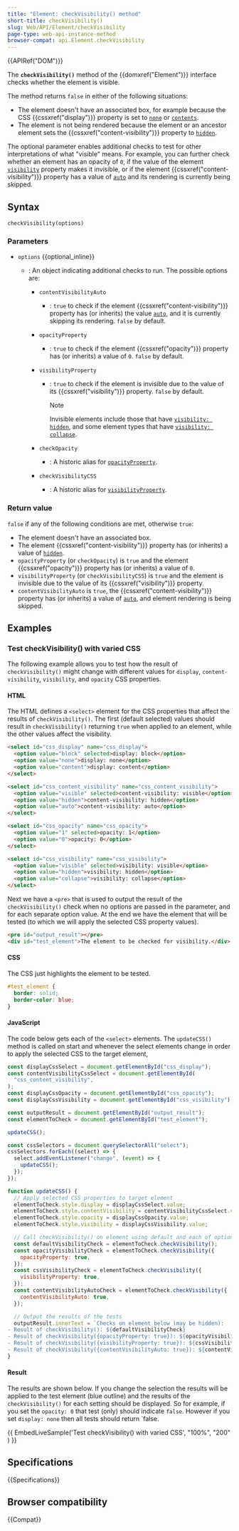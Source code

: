 ```yaml
---
title: "Element: checkVisibility() method"
short-title: checkVisibility()
slug: Web/API/Element/checkVisibility
page-type: web-api-instance-method
browser-compat: api.Element.checkVisibility
---
```


{{APIRef("DOM")}}

The **`checkVisibility()`** method of the {{domxref("Element")}} interface checks whether the element is visible.

The method returns `false` in either of the following situations:

- The element doesn't have an associated box, for example because the CSS {{cssxref("display")}} property is set to [`none`](/en-US/docs/Web/CSS/display#none) or [`contents`](/en-US/docs/Web/CSS/display#contents).
- The element is not being rendered because the element or an ancestor element sets the {{cssxref("content-visibility")}} property to [`hidden`](/en-US/docs/Web/CSS/content-visibility#hidden).

The optional parameter enables additional checks to test for other interpretations of what "visible" means.
For example, you can further check whether an element has an opacity of `0`, if the value of the element [`visibility`](/en-US/docs/Web/CSS/visibility) property makes it invisible, or if the element {{cssxref("content-visibility")}} property has a value of [`auto`](/en-US/docs/Web/CSS/content-visibility#auto) and its rendering is currently being skipped.

## Syntax

```js-nolint
checkVisibility(options)
```

### Parameters

- `options` {{optional_inline}}

  - : An object indicating additional checks to run.
    The possible options are:

    - `contentVisibilityAuto`
      - : `true` to check if the element {{cssxref("content-visibility")}} property has (or inherits) the value [`auto`](/en-US/docs/Web/CSS/content-visibility#auto), and it is currently skipping its rendering.
        `false` by default.
    - `opacityProperty`
      - : `true` to check if the element {{cssxref("opacity")}} property has (or inherits) a value of `0`.
        `false` by default.
    - `visibilityProperty`

      - : `true` to check if the element is invisible due to the value of its {{cssxref("visibility")}} property.
        `false` by default.

        > [!NOTE]
        > Invisible elements include those that have [`visibility: hidden`](/en-US/docs/Web/CSS/visibility#hidden), and some element types that have [`visibility: collapse`](/en-US/docs/Web/CSS/visibility#collapse).

    - `checkOpacity`
      - : A historic alias for [`opacityProperty`](#opacityproperty).
    - `checkVisibilityCSS`
      - : A historic alias for [`visibilityProperty`](#visibilityproperty).

### Return value

`false` if any of the following conditions are met, otherwise `true`:

- The element doesn't have an associated box.
- The element {{cssxref("content-visibility")}} property has (or inherits) a value of [`hidden`](/en-US/docs/Web/CSS/visibility#hidden).
- `opacityProperty` (or `checkOpacity`) is `true` and the element {{cssxref("opacity")}} property has (or inherits) a value of `0`.
- `visibilityProperty` (or `checkVisibilityCSS`) is `true` and the element is invisible due to the value of its {{cssxref("visibility")}} property.
- `contentVisibilityAuto` is `true`, the {{cssxref("content-visibility")}} property has (or inherits) a value of [`auto`](/en-US/docs/Web/CSS/content-visibility#auto), and element rendering is being skipped.

## Examples

### Test checkVisibility() with varied CSS

The following example allows you to test how the result of `checkVisibility()` might change with different values for `display`, `content-visibility`, `visibility`, and `opacity` CSS properties.

#### HTML

The HTML defines a `<select>` element for the CSS properties that affect the results of `checkVisibility()`.
The first (default selected) values should result in `checkVisibility()` returning `true` when applied to an element, while the other values affect the visibility.

```html
<select id="css_display" name="css_display">
  <option value="block" selected>display: block</option>
  <option value="none">display: none</option>
  <option value="content">display: content</option>
</select>

<select id="css_content_visibility" name="css_content_visibility">
  <option value="visible" selected>content-visibility: visible</option>
  <option value="hidden">content-visibility: hidden</option>
  <option value="auto">content-visibility: auto</option>
</select>

<select id="css_opacity" name="css_opacity">
  <option value="1" selected>opacity: 1</option>
  <option value="0">opacity: 0</option>
</select>

<select id="css_visibility" name="css_visibility">
  <option value="visible" selected>visibility: visible</option>
  <option value="hidden">visibility: hidden</option>
  <option value="collapse">visibility: collapse</option>
</select>
```

Next we have a `<pre>` that is used to output the result of the `checkVisibility()` check when no options are passed in the parameter, and for each separate option value.
At the end we have the element that will be tested (to which we will apply the selected CSS property values).

```html
<pre id="output_result"></pre>
<div id="test_element">The element to be checked for visibility.</div>
```

#### CSS

The CSS just highlights the element to be tested.

```css
#test_element {
  border: solid;
  border-color: blue;
}
```

#### JavaScript

The code below gets each of the `<select>` elements.
The `updateCSS()` method is called on start and whenever the select elements change in order to apply the selected CSS to the target element,

```js
const displayCssSelect = document.getElementById("css_display");
const contentVisibilityCssSelect = document.getElementById(
  "css_content_visibility",
);
const displayCssOpacity = document.getElementById("css_opacity");
const displayCssVisibility = document.getElementById("css_visibility");

const outputResult = document.getElementById("output_result");
const elementToCheck = document.getElementById("test_element");

updateCSS();

const cssSelectors = document.querySelectorAll("select");
cssSelectors.forEach((select) => {
  select.addEventListener("change", (event) => {
    updateCSS();
  });
});

function updateCSS() {
  // Apply selected CSS properties to target element
  elementToCheck.style.display = displayCssSelect.value;
  elementToCheck.style.contentVisibility = contentVisibilityCssSelect.value;
  elementToCheck.style.opacity = displayCssOpacity.value;
  elementToCheck.style.visibility = displayCssVisibility.value;

  // Call checkVisibility() on element using default and each of options
  const defaultVisibilityCheck = elementToCheck.checkVisibility();
  const opacityVisibilityCheck = elementToCheck.checkVisibility({
    opacityProperty: true,
  });
  const cssVisibilityCheck = elementToCheck.checkVisibility({
    visibilityProperty: true,
  });
  const contentVisibilityAutoCheck = elementToCheck.checkVisibility({
    contentVisibilityAuto: true,
  });

  // Output the results of the tests
  outputResult.innerText = `Checks on element below (may be hidden):
- Result of checkVisibility(): ${defaultVisibilityCheck}
- Result of checkVisibility({opacityProperty: true}): ${opacityVisibilityCheck}
- Result of checkVisibility({visibilityProperty: true}): ${cssVisibilityCheck}
- Result of checkVisibility({contentVisibilityAuto: true}): ${contentVisibilityAutoCheck}`;
}
```

#### Result

The results are shown below.
If you change the selection the results will be applied to the test element (blue outline) and the results of the `checkVisibility()` for each setting should be displayed.
So for example, if you set the `opacity: 0` that test (only) should indicate `false`.
However if you set `display: none` then all tests should return `false.

{{ EmbedLiveSample('Test checkVisibility() with varied CSS', "100%", "200" ) }}

## Specifications

{{Specifications}}

## Browser compatibility

{{Compat}}
